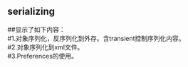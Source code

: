 ## serializing
##显示了如下内容：  
#1.对象序列化，反序列化到外存。含transient控制序列化内容。  
#2.对象序列化到xml文件。  
#3.Preferences的使用。  
